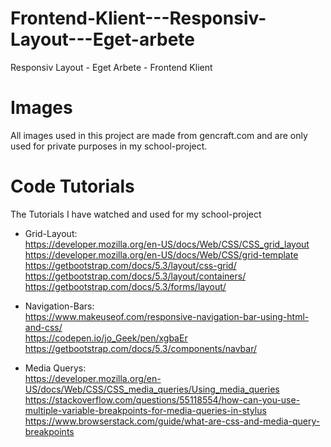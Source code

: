 # Frontend-Klient---Responsiv-Layout---Eget-arbete
Responsiv Layout - Eget Arbete - Frontend Klient

# Images
All images used in this project are made from gencraft.com and are only used for private purposes in my school-project.

# Code Tutorials
The Tutorials I have watched and used for my school-project

- Grid-Layout:<br>
https://developer.mozilla.org/en-US/docs/Web/CSS/CSS_grid_layout<br>
https://developer.mozilla.org/en-US/docs/Web/CSS/grid-template<br>
https://getbootstrap.com/docs/5.3/layout/css-grid/<br>
https://getbootstrap.com/docs/5.3/layout/containers/<br>
https://getbootstrap.com/docs/5.3/forms/layout/<br>

- Navigation-Bars:<br>
https://www.makeuseof.com/responsive-navigation-bar-using-html-and-css/<br>
https://codepen.io/jo_Geek/pen/xgbaEr<br>
https://getbootstrap.com/docs/5.3/components/navbar/<br>

- Media Querys:<br>
https://developer.mozilla.org/en-US/docs/Web/CSS/CSS_media_queries/Using_media_queries<br>
https://stackoverflow.com/questions/55118554/how-can-you-use-multiple-variable-breakpoints-for-media-queries-in-stylus<br>
https://www.browserstack.com/guide/what-are-css-and-media-query-breakpoints<br>
